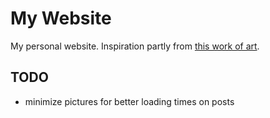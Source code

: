 
# My Website

My personal website. Inspiration partly from [this work of art](http://bettermotherfuckingwebsite.com/).

## TODO

- minimize pictures for better loading times on posts
